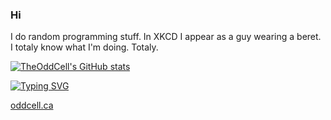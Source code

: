 ### Hi
I do random programming stuff. In XKCD I appear as a guy wearing a beret. I totaly know what I'm doing. Totaly.

[![TheOddCell's GitHub stats](https://github-readme-stats.vercel.app/api?username=TheOddCell)](https://github.com/anuraghazra/github-readme-stats)

[![Typing SVG](https://readme-typing-svg.demolab.com?font=Cascadia+Code&pause=1000&random=true&width=435&separator=%3C&lines=-%3E+This+is+my+prompt.+++%2Fhome%2Fodd%3Csudo+apt+install+fonts-cascadia-code;sudo+pacman+-S+kitty;sudo+dnf+install+hyprland%3CBedrock+linux+go+brrrrrrrrrr%3CNixOS+go+brrrrrrread%3Chaha+3+ssds%3Cbuss%3A%2F%2F+has+proven+to+NOT+be+the+future+of+webdev%3CThe+terminal+just+works+trust+me+bro%3CHow+to+install+Gentoo+101%3CI+don't+use+arch+btw%3Cbro%3Cmanually+made+TUIs+are+the+future+for+apps%3Chow+to+exit+vim+pls+help+me+pls+plsplsplpsl)](https://git.io/typing-svg)

[oddcell.ca](https://oddcell.ca)
